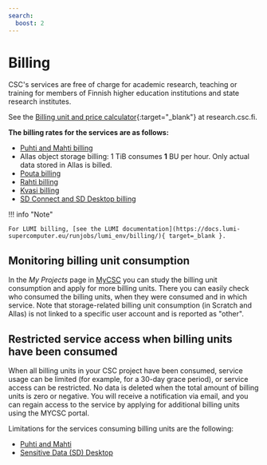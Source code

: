 ```yaml
---
search:
  boost: 2
---
```


# Billing

CSC's services are free of charge for academic research, teaching or training
for members of Finnish higher education institutions and state research institutes.

See the [Billing unit and price calculator](https://research.csc.fi/billing-units#buc){:target="_blank"}
at research.csc.fi.

**The billing rates for the services are as follows:**

* [Puhti and Mahti billing](../computing/hpc-billing.md)
* Allas object storage billing:  1 TiB consumes **1** BU per hour. Only actual
   data stored in Allas is billed.
* [Pouta billing](../cloud/pouta/accounting.md)
* [Rahti billing](../cloud/rahti/billing.md)
* [Kvasi billing](../computing/quantum-computing/kvasi/kvasi-billing.md)
* [SD Connect and SD Desktop billing](../../data/sensitive-data/sd-access.md#default-storage-space-and-billing-units-consumption)



!!! info "Note"

    For LUMI billing, [see the LUMI documentation](https://docs.lumi-supercomputer.eu/runjobs/lumi_env/billing/){ target=_blank }.

## Monitoring billing unit consumption

In the _My Projects_ page in [MyCSC](https://my.csc.fi) you can study the
billing unit consumption and apply for more billing units. There you can easily
check who consumed the billing units, when they were consumed and in which
service. Note that storage-related billing unit consumption (in Scratch and
Allas) is not linked to a specific user account and is reported as "other".



## Restricted service access when billing units have been consumed

When all billing units in your CSC project have been consumed, service usage can be limited (for example, for a 30-day grace period), or service access can be restricted. 
No data is deleted when the total amount of billing units is zero or negative. You will receive a notification via email, and you can regain access to the service by applying for additional billing units using the MYCSC portal. 

Limitations for the services consuming billing units are the following: 
* [Puhti and Mahti](../computing/usage-policy.md#running-out-of-billing-units)
* [Sensitive Data (SD) Desktop](../../data/sensitive-data/sd-access.md#restricted-service-access-when-billing-units-have-been-consumed)








